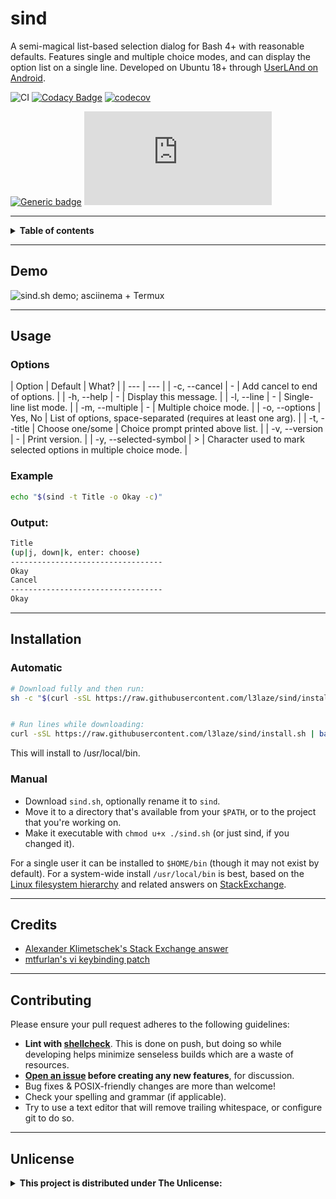 # sind


A semi-magical list-based selection dialog for Bash 4+ with reasonable defaults. Features single and multiple choice modes, and can display the option list on a single line. Developed on Ubuntu 18+ through [UserLAnd on Android](https://play.google.com/store/apps/details?id=tech.ula).


![CI](https://github.com/l3laze/sind/workflows/CI/badge.svg) [![Codacy Badge](https://app.codacy.com/project/badge/Grade/3212c5503ee94a42adb04cd730304493)](https://www.codacy.com/manual/l3laze/sind?utm_source=github.com&amp;utm_medium=referral&amp;utm_content=l3laze/sind&amp;utm_campaign=Badge_Grade) [![codecov](https://codecov.io/gh/l3laze/sind/branch/master/graph/badge.svg)](https://codecov.io/gh/l3laze/sind)


[![Generic badge](https://img.shields.io/badge/Made%20with-Bash-black.svg)](https://shields.io/) [![Only 4 Kb](https://badge-size.herokuapp.com/l3laze/sind/master/sind.sh)](https://github.com/l3laze/sind/blob/master/sind.sh)


----


<details><summary><b>Table of contents</b></summary>

  * [Demo](#Demo)
  * [Usage](#Usage)
    - [Options](#Options)
    - [Example](#Example)
    - [Output](#Output)
  * [Installation](#Installation)
    - [Automatic](#Automatic)
    - [Manual](#Manual)
  * [Credits](#Credits)
  * [Contributing](#Contributing)
  * [Unlicense](#Unlicense)
</details>


----


## Demo


![sind.sh demo; asciinema + Termux](https://user-images.githubusercontent.com/18404758/89495559-21bb5e00-d77e-11ea-9eb9-41d569a3cc79.gif)



----


## Usage


### Options


| Option | Default | What? |
| --- | --- |
| -c, --cancel | - | Add cancel to end of options. |
| -h, --help | - | Display this message. |
| -l, --line | - | Single-line list mode. |
| -m, --multiple | - | Multiple choice mode. |
| -o, --options | Yes, No | List of options, space-separated (requires at least one arg). |
| -t, --title | Choose one/some | Choice prompt printed above list. |
| -v, --version | - | Print version. |
| -y, --selected-symbol | > | Character used to mark selected options in multiple choice mode. |


### Example


```sh
echo "$(sind -t Title -o Okay -c)"
```


### Output:


```sh
Title
(up|j, down|k, enter: choose)
----------------------------------
Okay
Cancel
----------------------------------
Okay
```


----


## Installation


### Automatic


```sh
# Download fully and then run:
sh -c "$(curl -sSL https://raw.githubusercontent.com/l3laze/sind/install.sh)"


# Run lines while downloading:
curl -sSL https://raw.githubusercontent.com/l3laze/sind/install.sh | bash
```


This will install to /usr/local/bin.


### Manual


* Download `sind.sh`, optionally rename it to `sind`.
* Move it to a directory that's available from your `$PATH`, or to the project that you're working on.
* Make it executable with `chmod u+x ./sind.sh` (or just sind, if you changed it).


For a single user it can be installed to `$HOME/bin`  (though it may not exist by default). For a system-wide install `/usr/local/bin` is best, based on the [Linux filesystem hierarchy](https://linux.die.net/man/7/hier) and related answers on [StackExchange](https://unix.stackexchange.com/questions/8656/usr-bin-vs-usr-local-bin-on-linux).


----


## Credits


- [Alexander Klimetschek's Stack Exchange answer](https://unix.stackexchange.com/a/415155/310780)
- [mtfurlan's vi keybinding patch](https://github.com/l3laze/sind/issues/1)


----


## Contributing


Please ensure your pull request adheres to the following guidelines:


- **Lint with [shellcheck](https://www.shellcheck.net/)**. This is done on push, but doing so while developing helps minimize senseless builds which are a waste of resources.
- **[Open an issue](https://github.com/l3laze/sind/issues) before creating any new features**, for discussion.
- Bug fixes & POSIX-friendly changes are more than welcome!
- Check your spelling and grammar (if applicable).
- Try to use a text editor that will remove trailing whitespace, or configure git to do so.


----


## Unlicense


<details><summary><b>This project is distributed under The Unlicense:</b></summary>


<br/>


This is free and unencumbered software released into the public domain.

Anyone is free to copy, modify, publish, use, compile, sell, or
distribute this software, either in source code form or as a compiled
binary, for any purpose, commercial or non-commercial, and by any
means.

In jurisdictions that recognize copyright laws, the author or authors
of this software dedicate any and all copyright interest in the
software to the public domain. We make this dedication for the benefit
of the public at large and to the detriment of our heirs and
successors. We intend this dedication to be an overt act of
relinquishment in perpetuity of all present and future rights to this
software under copyright law.

THE SOFTWARE IS PROVIDED "AS IS", WITHOUT WARRANTY OF ANY KIND,
EXPRESS OR IMPLIED, INCLUDING BUT NOT LIMITED TO THE WARRANTIES OF
MERCHANTABILITY, FITNESS FOR A PARTICULAR PURPOSE AND NONINFRINGEMENT.
IN NO EVENT SHALL THE AUTHORS BE LIABLE FOR ANY CLAIM, DAMAGES OR
OTHER LIABILITY, WHETHER IN AN ACTION OF CONTRACT, TORT OR OTHERWISE,
ARISING FROM, OUT OF OR IN CONNECTION WITH THE SOFTWARE OR THE USE OR
OTHER DEALINGS IN THE SOFTWARE.

For more information, please refer to <https://unlicense.org>

</details>


<br />